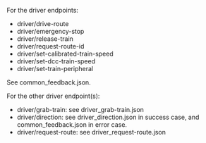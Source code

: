For the driver endpoints:
- driver/drive-route
- driver/emergency-stop
- driver/release-train
- driver/request-route-id
- driver/set-calibrated-train-speed
- driver/set-dcc-train-speed
- driver/set-train-peripheral

See common_feedback.json.

For the other driver endpoint(s):
- driver/grab-train: see driver_grab-train.json
- driver/direction: see driver_direction.json in success case, and common_feedback.json in error case.
- driver/request-route: see driver_request-route.json
